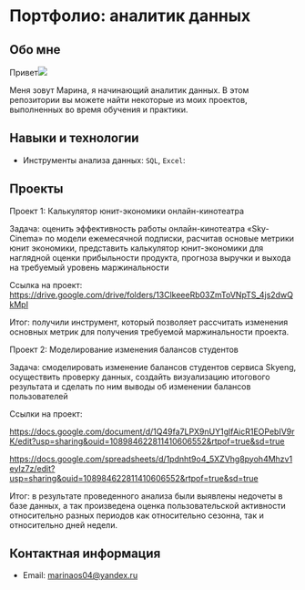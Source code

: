 # Портфолио: аналитик данных
## Обо мне 
Привет![](https://user-images.githubusercontent.com/18350557/176309783-0785949b-9127-417c-8b55-ab5a4333674e.gif) 

Меня зовут Марина, я начинающий аналитик данных. 
В этом репозитории вы можете найти некоторые из моих проектов, выполненных во время обучения и практики.
<br>
## Навыки и технологии
- Инструменты анализа данных: ``SQL``, ``Excel``: 

## Проекты
Проект 1: Калькулятор юнит-экономики онлайн-кинотеатра

Задача: оценить эффективность работы онлайн-кинотеатра «Sky-Cinema» по модели ежемесячной подписки, расчитав основые метрики юнит экономики, представить калькулятор юнит-экономики для наглядной оценки прибыльности продукта, прогноза выручки и выхода на требуемый уровень маржинальности

Ссылка на проект:
https://drive.google.com/drive/folders/13ClkeeeRb03ZmToVNpTS_4js2dwQkMpI

Итог: получили инструмент, который позволяет рассчитать изменения основных метрик для получения требуемой маржинальности проекта.
  
Проект 2: Моделирование изменения балансов студентов</p> 

Задача: смоделировать изменение балансов студентов сервиса Skyeng, осуществить проверку данных, cоздайть визуализацию итогового результата и сделать по ним выводы об изменении балансов пользователей

Ссылки на проект:

https://docs.google.com/document/d/1Q49fa7LPX9nUY1glfAicR1EOPebIV9rK/edit?usp=sharing&ouid=108984622811410606552&rtpof=true&sd=true

https://docs.google.com/spreadsheets/d/1pdnht9o4_5XZVhg8pyoh4Mhzv1eyIz7z/edit?usp=sharing&ouid=108984622811410606552&rtpof=true&sd=true

Итог: в результате проведенного анализа были выявлены недочеты в базе данных, а так произведена оценка пользовательской активности относительно разных периодов как относительно сезонна, так и относительно дней недели.

## Контактная информация
- Email: marinaos04@yandex.ru
